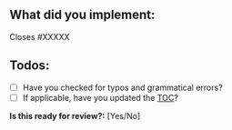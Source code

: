 <!--
1. Check out and follow the contributor guidelines: https://github.com/serverless/guide/blob/master/CONTRIBUTING.md
2. Do not remove any section of the template. If something is not applicable leave it empty but leave it in the PR.
-->

## What did you implement:

<!--
1. If you do not have an existing issue, please create an issue or describe the issue here.
-->

Closes #XXXXX

## Todos:

- [ ] Have you checked for typos and grammatical errors?
- [ ] If applicable, have you updated the [TOC](/guide/source/README.md)?

**Is this ready for review?:** [Yes/No]